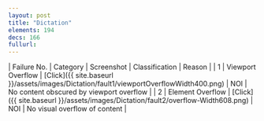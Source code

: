 ```yaml
---
layout: post
title: "Dictation"
elements: 194
decs: 166
fullurl: 
---
```

| Failure No. | Category | Screenshot | Classification | Reason | 
| 1 | Viewport Overflow | [Click]({{ site.baseurl }}/assets/images/Dictation/fault1/viewportOverflowWidth400.png) | NOI | No content obscured by viewport overflow |
| 2 | Element Overflow | [Click]({{ site.baseurl }}/assets/images/Dictation/fault2/overflow-Width608.png) | NOI | No visual overflow of content |
